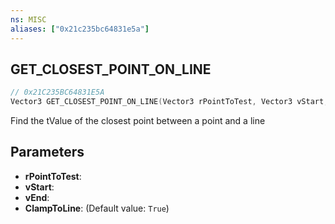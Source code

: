 ```yaml
---
ns: MISC
aliases: ["0x21c235bc64831e5a"]
---
```

## GET_CLOSEST_POINT_ON_LINE

```c
// 0x21C235BC64831E5A
Vector3 GET_CLOSEST_POINT_ON_LINE(Vector3 rPointToTest, Vector3 vStart, Vector3 vEnd, bool ClampToLine);
```

Find the tValue of the closest point between a point and a line


## Parameters
* **rPointToTest**: 
* **vStart**: 
* **vEnd**: 
* **ClampToLine**: (Default value: `True`)
